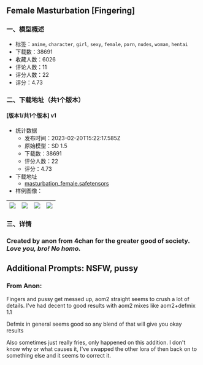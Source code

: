 ## Female Masturbation [Fingering] 
### 一、模型概述

- 标签：`anime`, `character`, `girl`, `sexy`, `female`, `porn`, `nudes`, `woman`, `hentai`
- 下载数：38691
- 收藏人数：6026
- 评论人数：11
- 评分人数：22
- 评分：4.73

### 二、下载地址（共1个版本）

#### [版本1/共1个版本] v1

- 统计数据
  - 发布时间：2023-02-20T15:22:17.585Z
  - 原始模型：SD 1.5
  - 下载数：38691
  - 评分人数：22
  - 评分：4.73
- 下载地址
  - [masturbation_female.safetensors](https://civitai.com/api/download/models/13134)
- 样例图像：

| <img src="https://image.civitai.com/xG1nkqKTMzGDvpLrqFT7WA/b082311b-6e9a-4386-a1b0-d22f3a72bd00/width=450/126909.jpeg" /> | <img src="https://image.civitai.com/xG1nkqKTMzGDvpLrqFT7WA/1cef1fa6-c937-4518-524d-9a3cfd82dd00/width=450/126917.jpeg" /> | <img src="https://image.civitai.com/xG1nkqKTMzGDvpLrqFT7WA/23994aed-5488-4a11-bf67-10f2663a8d00/width=450/126916.jpeg" /> | <img src="https://image.civitai.com/xG1nkqKTMzGDvpLrqFT7WA/77c4fa56-46e8-49b7-629a-cd913a844400/width=450/126915.jpeg" /> |
| ---- | ---- | ---- | ---- |


### 三、详情
<h3>Created by anon from 4chan for the greater good of society. <em>Love you, bro! No homo.</em></h3><h2>Additional Prompts: <strong>NSFW, pussy</strong></h2><h3>From Anon:</h3><p>Fingers and pussy get messed up, aom2 straight seems to crush a lot of details. I've had decent to good results with aom2 mixes like aom2+defmix 1.1</p><p>Defmix in general seems good so any blend of that will give you okay results</p><p>Also sometimes just really fries, only happened on this addition. I don't know why or what causes it, I've swapped the other lora of then back on to something else and it seems to correct it. </p>